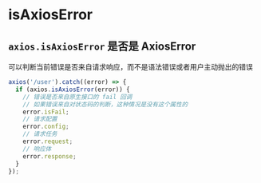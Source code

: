 # isAxiosError

## `axios.isAxiosError` 是否是 AxiosError

可以判断当前错误是否来自请求响应，而不是语法错误或者用户主动抛出的错误

```ts
axios('/user').catch((error) => {
  if (axios.isAxiosError(error)) {
    // 错误是否来自原生接口的 fail 回调
    // 如果错误来自对状态码的判断，这种情况是没有这个属性的
    error.isFail;
    // 请求配置
    error.config;
    // 请求任务
    error.request;
    // 响应体
    error.response;
  }
});
```

